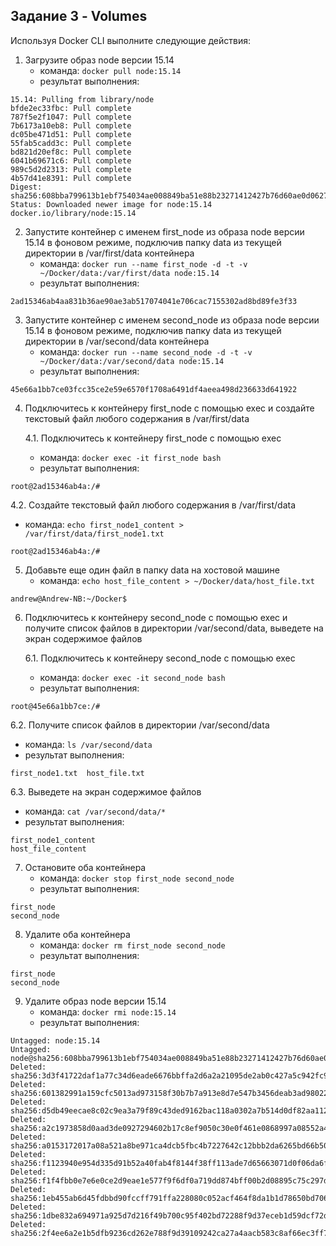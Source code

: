 ## Задание 3 - Volumes
Используя Docker CLI выполните следующие действия:

1. Загрузите образ node версии 15.14
    * команда: `docker pull node:15.14`
    * результат выполнения:

```
15.14: Pulling from library/node
bfde2ec33fbc: Pull complete 
787f5e2f1047: Pull complete 
7b6173a10eb8: Pull complete 
dc05be471d51: Pull complete 
55fab5cadd3c: Pull complete 
bd821d20ef8c: Pull complete 
6041b69671c6: Pull complete 
989c5d2d2313: Pull complete 
4b57d41e8391: Pull complete 
Digest: sha256:608bba799613b1ebf754034ae008849ba51e88b23271412427b76d60ae0d0627
Status: Downloaded newer image for node:15.14
docker.io/library/node:15.14
```

2. Запустите контейнер с именем first_node из образа node версии 15.14 в фоновом режиме, подключив папку data из текущей директории в /var/first/data контейнера
   * команда: `docker run --name first_node -d -t -v ~/Docker/data:/var/first/data node:15.14`
   * результат выполнения:

```
2ad15346ab4aa831b36ae90ae3ab517074041e706cac7155302ad8bd89fe3f33
```

3. Запустите контейнер с именем second_node из образа node версии 15.14 в фоновом режиме, подключив папку data из текущей директории в /var/second/data контейнера
   * команда: `docker run --name second_node -d -t -v ~/Docker/data:/var/second/data node:15.14`
   * результат выполнения:

```
45e66a1bb7ce03fcc35ce2e59e6570f1708a6491df4aeea498d236633d641922
```

4. Подключитесь к контейнеру first_node с помощью exec и создайте текстовый файл любого содержания в /var/first/data

   4.1. Подключитесь к контейнеру first_node с помощью exec
   * команда: `docker exec -it first_node bash`
   * результат выполнения:

```
root@2ad15346ab4a:/#
```

   4.2. Создайте текстовый файл любого содержания в /var/first/data
   * команда: `echo first_node1_content > /var/first/data/first_node1.txt`

```
root@2ad15346ab4a:/#
```

5. Добавьте еще один файл в папку data на хостовой машине
   * команда: `echo host_file_content > ~/Docker/data/host_file.txt`

```
andrew@Andrew-NB:~/Docker$
```

6. Подключитесь к контейнеру second_node с помощью exec и получите список файлов в директории /var/second/data, выведете на экран содержимое файлов

   6.1. Подключитесь к контейнеру second_node с помощью exec
   * команда: `docker exec -it second_node bash`
   * результат выполнения:

```
root@45e66a1bb7ce:/#
```

   6.2. Получите список файлов в директории /var/second/data
   * команда: `ls /var/second/data`
   * результат выполнения:

```
first_node1.txt  host_file.txt
```

   6.3. Выведете на экран содержимое файлов
   * команда: `cat /var/second/data/*`
   * результат выполнения: 

```
first_node1_content
host_file_content
```

7. Остановите оба контейнера
   * команда: `docker stop first_node second_node`
   * результат выполнения:

```
first_node
second_node
```

8. Удалите оба контейнера
   * команда: `docker rm first_node second_node`
   * результат выполнения:

```
first_node
second_node
```

9. Удалите образ node версии 15.14
   * команда: `docker rmi node:15.14`
   * результат выполнения:

```
Untagged: node:15.14
Untagged: node@sha256:608bba799613b1ebf754034ae008849ba51e88b23271412427b76d60ae0d0627
Deleted: sha256:3d3f41722daf1a77c34d6eade6676bbffa2d6a2a21095de2ab0c427a5c942fc9
Deleted: sha256:601382991a159cfc5013ad973158f30b7b7a913e8d7e547b3456deab3ad98022
Deleted: sha256:d5db49eecae8c02c9ea3a79f89c43ded9162bac118a0302a7b514d0df82aa112
Deleted: sha256:a2c1973858d0aad3de0927294602b17c8ef9050c30e0f461e0868997a08552a4
Deleted: sha256:a0153172017a08a521a8be971ca4dcb5fbc4b7227642c12bbb2da6265bd66b50
Deleted: sha256:f1123940e954d335d91b52a40fab4f8144f38ff113ade7d65663071d0f06da6f
Deleted: sha256:f1f4fbb0e7e6e0ce2d9eae1e577f9f6df0a719dd874bff00b2d08895c75c297d
Deleted: sha256:1eb455ab6d45fdbbd90fccff791ffa228080c052acf464f8da1b1d78650bd706
Deleted: sha256:1dbe832a694971a925d7d216f49b700c95f402bd72288f9d37eceb1d59dcf72d
Deleted: sha256:2f4ee6a2e1b5dfb9236cd262e788f9d39109242ca27a4aacb583c8af66ec3ff7
```